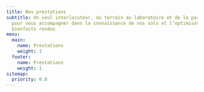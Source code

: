 ```yaml
---
title: Nos prestations
subtitle: Un seul interlocuteur, du terrain au laboratoire et de la parcelle au territoire,
  pour vous accompagner dans la connaissance de vos sols et l’optimisation de leurs
  bienfaits rendus
menu:
  main:
    name: Prestations
    weight: 1
  footer:
    name: Prestations
    weight: 1
sitemap:
  priority: 0.8
---
```

